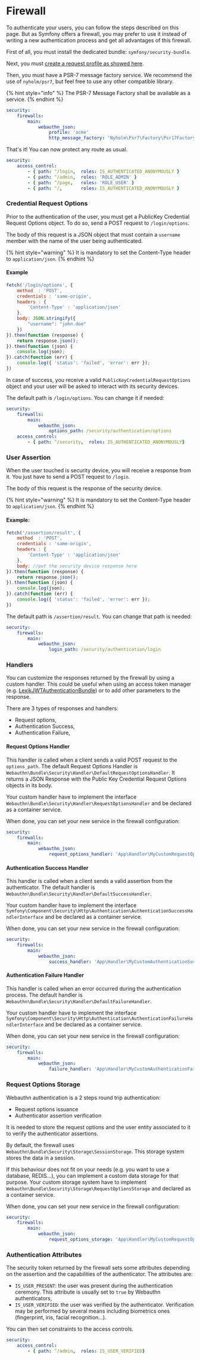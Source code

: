 # Firewall

To authenticate your users, you can follow the steps described on this page. But as Symfony offers a firewall, you may prefer to use it instead of writing a new authentication process and get all advantages of this firewall.

First of all, you must install the dedicated bundle: `symfony/security-bundle`.

Next, you must [create a request profile as showed here](authenticate-your-users.md).

Then, you must have a PSR-7 message factory service. We recommend the use of `nyholm/psr7`, but feel free to use any other compatible library.

{% hint style="info" %}
The PSR-7 Message Factory shall be available as a service.
{% endhint %}

```yaml
security:
    firewalls:
        main:
            webauthn_json:
                profile: 'acme'
                http_message_factory: 'Nyholm\Psr7\Factory\Psr17Factory'
```

That's it! You can now protect any route as usual.

```yaml
security:
    access_control:
        - { path: ^/login,  roles: IS_AUTHENTICATED_ANONYMOUSLY }
        - { path: ^/admin,  roles: 'ROLE_ADMIN' }
        - { path: ^/page,   roles: 'ROLE_USER' }
        - { path: ^/,       roles: IS_AUTHENTICATED_ANONYMOUSLY }
```

### Credential Request Options

Prior to the authentication of the user, you must get a PublicKey Credential Request Options object. To do so, send a POST request to `/login/options`.

The body of this request is a JSON object that must contain a `username` member with the name of the user being authenticated.

{% hint style="warning" %}
It is mandatory to set the Content-Type header to `application/json`.
{% endhint %}

#### Example

```javascript
fetch('/login/options', {
    method  : 'POST',
    credentials : 'same-origin',
    headers : {
        'Content-Type' : 'application/json'
    },
    body: JSON.stringify({
        "username": "john.doe"
    })
}).then(function (response) {
    return response.json();
}).then(function (json) {
    console.log(json);
}).catch(function (err) {
    console.log({ 'status': 'failed', 'error': err });
})
```

In case of success, you receive a valid `PublicKeyCredentialRequestOptions`  object and your user will be asked to interact with its security devices.

The default path is `/login/options`. You can change it if needed:

```yaml
security:
    firewalls:
        main:
            webauthn_json:
                options_path: /security/authentication/options
    access_control:
        - { path: ^/security,  roles: IS_AUTHENTICATED_ANONYMOUSLY}
```

### User Assertion

When the user touched is security device, you will receive a response from it. You just have to send a POST request to `/login`.

The body of this request is the response of the security device.

{% hint style="warning" %}
It is mandatory to set the Content-Type header to `application/json`.
{% endhint %}

#### Example:

```javascript
fetch('/assertion/result', {
    method  : 'POST',
    credentials : 'same-origin',
    headers : {
        'Content-Type' : 'application/json'
    },
    body: //put the security device response here
}).then(function (response) {
    return response.json();
}).then(function (json) {
    console.log(json);
}).catch(function (err) {
    console.log({ 'status': 'failed', 'error': err });
})
```

The default path is `/assertion/result`. You can change that path is needed:

```yaml
security:
    firewalls:
        main:
            webauthn_json:
                login_path: /security/authentication/login
```

### Handlers

You can customize the responses returned by the firewall by using a custom handler. This could be useful when using an access token manager \(e.g. [LexikJWTAuthenticationBundle](https://github.com/lexik/LexikJWTAuthenticationBundle)\) or to add other parameters to the response.

There are 3 types of responses and handlers:

* Request options,
* Authentication Success,
* Authentication Failure,

#### Request Options Handler

This handler is called when a client sends a valid POST request to the `options_path`. The default Request Options Handler is `Webauthn\Bundle\Security\Handler\DefaultRequestOptionsHandler`. It returns a JSON Response with the Public Key Credential Request Options objects in its body.

Your custom handler have to implement the interface `Webauthn\Bundle\Security\Handler\RequestOptionsHandler` and be declared as a container service.

When done, you can set your new service in the firewall configuration:

```yaml
security:
    firewalls:
        main:
            webauthn_json:
                request_options_handler: 'App\Handler\MyCustomRequestOptionsHandler'
```

#### Authentication Success Handler

This handler is called when a client sends a valid assertion from the authenticator. The default handler is `Webauthn\Bundle\Security\Handler\DefaultSuccessHandler`.

Your custom handler have to implement the interface `Symfony\Component\Security\Http\Authentication\AuthenticationSuccessHandlerInterface` and be declared as a container service.

When done, you can set your new service in the firewall configuration:

```yaml
security:
    firewalls:
        main:
            webauthn_json:
                success_handler: 'App\Handler\MyCustomAuthenticationSuccessHandler'
```

#### Authentication Failure Handler

This handler is called when an error occurred during the authentication process. The default handler is `Webauthn\Bundle\Security\Handler\DefaultFailureHandler`.

Your custom handler have to implement the interface `Symfony\Component\Security\Http\Authentication\AuthenticationFailureHandlerInterface` and be declared as a container service.

When done, you can set your new service in the firewall configuration:

```yaml
security:
    firewalls:
        main:
            webauthn_json:
                failure_handler: 'App\Handler\MyCustomAuthenticationFailureHandler'
```

### Request Options Storage

Webauthn authentication is a 2 steps round trip authentication:

* Request options issuance
* Authenticator assertion verification

It is needed to store the request options and the user entity associated to it to verify the authenticator assertions.

By default, the firewall uses `Webauthn\Bundle\Security\Storage\SessionStorage`. This storage system stores the data in a session.

If this behaviour does not fit on your needs \(e.g. you want to use a database, REDIS…\), you can implement a custom data storage for that purpose. Your custom storage system have to implement `Webauthn\Bundle\Security\Storage\RequestOptionsStorage` and declared as a container service.

When done, you can set your new service in the firewall configuration:

```yaml
security:
    firewalls:
        main:
            webauthn_json:
                request_options_storage: 'App\Handler\MyCustomRequestOptionsStorage'
```

### Authentication Attributes

The security token returned by the firewall sets some attributes depending on the assertion and the capabilities of the authenticator. The attributes are:

* `IS_USER_PRESENT`: the user was present during the authentication ceremony. This attribute is usually set to `true` by Webauthn authenticators,
* `IS_USER_VERIFIED`: the user was verified by the authenticator. Verification may be performed by several means including biometrics ones \(fingerprint, iris, facial recognition…\).

You can then set constraints to the access controls.

```yaml
security:
    access_control:
        - { path: ^/admin,  roles: IS_USER_VERIFIED}
```

